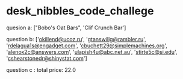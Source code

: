 # desk_nibbles_code_challege
quesion a:
["Bobo's Oat Bars", 'Clif Crunch Bar']

question b:
['okillend@ucoz.ru', 'gtanswillg@rambler.ru', 'rdelagua1s@engadget.com', 'cbuchett29@simplemachines.org', 'alenox2c@answers.com', 'ulapish4u@abc.net.au', 'stirte5c@si.edu', 'cshearstonedr@shinystat.com']

question c : 
total price: 22.0
